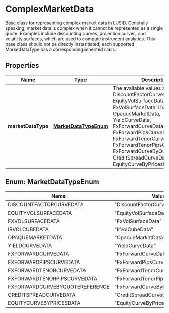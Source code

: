 

# ComplexMarketData

Base class for representing complex market data in LUSID.  Generally speaking, market data is complex when it cannot be represented as a single quote.  Examples include discounting curves, projection curves, and volatility surfaces, which are used to compute instrument analytics.  This base class should not be directly instantiated; each supported MarketDataType has a corresponding inherited class.

## Properties

Name | Type | Description | Notes
------------ | ------------- | ------------- | -------------
**marketDataType** | [**MarketDataTypeEnum**](#MarketDataTypeEnum) | The available values are: DiscountFactorCurveData, EquityVolSurfaceData, FxVolSurfaceData, IrVolCubeData, OpaqueMarketData, YieldCurveData, FxForwardCurveData, FxForwardPipsCurveData, FxForwardTenorCurveData, FxForwardTenorPipsCurveData, FxForwardCurveByQuoteReference, CreditSpreadCurveData, EquityCurveByPricesData | 



## Enum: MarketDataTypeEnum

Name | Value
---- | -----
DISCOUNTFACTORCURVEDATA | &quot;DiscountFactorCurveData&quot;
EQUITYVOLSURFACEDATA | &quot;EquityVolSurfaceData&quot;
FXVOLSURFACEDATA | &quot;FxVolSurfaceData&quot;
IRVOLCUBEDATA | &quot;IrVolCubeData&quot;
OPAQUEMARKETDATA | &quot;OpaqueMarketData&quot;
YIELDCURVEDATA | &quot;YieldCurveData&quot;
FXFORWARDCURVEDATA | &quot;FxForwardCurveData&quot;
FXFORWARDPIPSCURVEDATA | &quot;FxForwardPipsCurveData&quot;
FXFORWARDTENORCURVEDATA | &quot;FxForwardTenorCurveData&quot;
FXFORWARDTENORPIPSCURVEDATA | &quot;FxForwardTenorPipsCurveData&quot;
FXFORWARDCURVEBYQUOTEREFERENCE | &quot;FxForwardCurveByQuoteReference&quot;
CREDITSPREADCURVEDATA | &quot;CreditSpreadCurveData&quot;
EQUITYCURVEBYPRICESDATA | &quot;EquityCurveByPricesData&quot;



